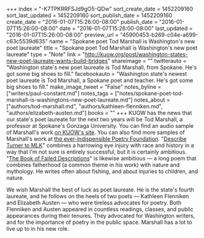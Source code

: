 +++
index = "-K7TPKRRFSJd9gO5-QDw"
sort_create_date = 1452209160
sort_last_updated = 1452209160
sort_publish_date = 1452209160
create_date = "2016-01-07T15:26:00-08:00"
publish_date = "2016-01-07T15:26:00-08:00"
date = "2016-01-07T15:26:00-08:00"
last_updated = "2016-01-07T15:26:00-08:00"
preview_url = "45900453-b269-c04e-a699-c63c5539d635"
name = "Spokane poet Tod Marshall is Washington's new poet laureate"
title = "Spokane poet Tod Marshall is Washington's new poet laureate"
type = "Note"
link = "http://kuow.org/post/washington-states-new-poet-laureate-wants-build-bridges"
shareimage = ""
twitterauto = "Washington state's new poet laureate is Tod Marshall, from Spokane. He's got some big shoes to fill."
facebookauto = "Washington state's newest poet laureate is Tod Marshall, a Spokane poet and teacher. He's got some big shoes to fill."
make_image_tweet = "False"
notes_byline = ["writers/paul-constant.md"]
notes_tags = ["notes/spokane-poet-tod-marshall-is-washingtons-new-poet-laureate.md"]
notes_about = ["authors/tod-marshall.md", "authors/kathleen-flenniken.md", "authors/elizabeth-austen.md"]
books = ""
+++
KUOW has the news that our state's poet laureate for the next two years will be Tod Marshall, a professor at Spokane's Gonzaga University. You can find an audio sample of Marshall's work [on KUOW's site](http://kuow.org/post/washington-states-new-poet-laureate-wants-build-bridges). You can also find more samples of Marshall's work at [the ever-indispensible Poetry Foundation](http://www.poetryfoundation.org/bio/tod-marshall). "[Describe Turner to MLK](http://www.poetryfoundation.org/poem/239582)" combines a harrowing eye injury with race and history in a way that I'm not sure is entirely successful, but it is certainly ambitious. "[The Book of Failed Descriptions](http://www.poetryfoundation.org/poem/239586f)" is likewise ambitious — a long poem that combines fatherhood (a common theme in his work) with nature and mythology. He writes often about fishing, and about injuries to children, and nature.

We wish Marshall the best of luck as poet laureate. He is the state's fourth laureate, and he follows on the heels of two poets — Kathleen Flenniken and Elizabeth Austen — who were tireless advocates for poetry. Both Flenniken and Austen appeared in countless readings, classes, and public appearances during their tenures. They advocated for Washington writers, and for the importance of poetry in the public space. Marshall has a lot to live up to in his new role.